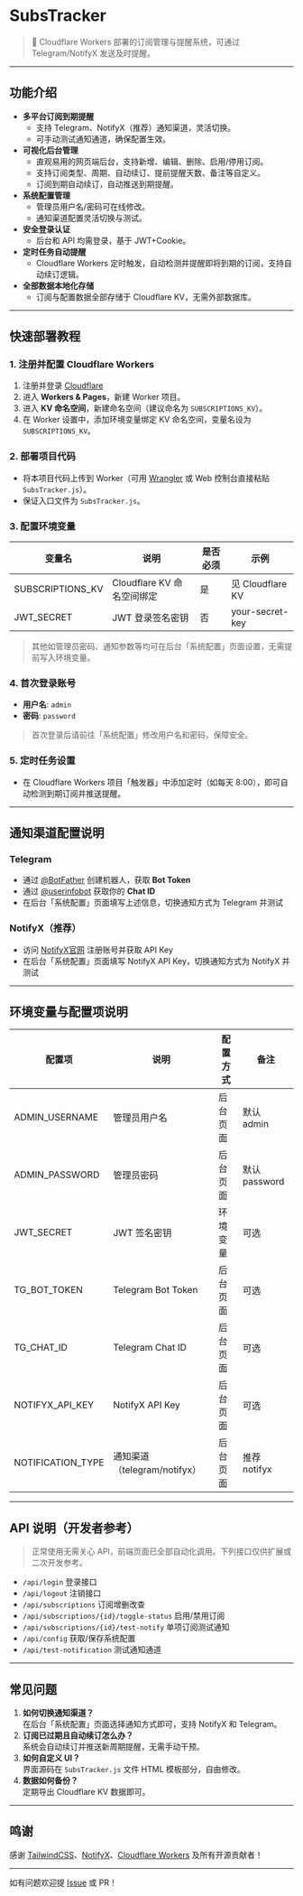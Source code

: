 # SubsTracker

> 🌈 Cloudflare Workers 部署的订阅管理与提醒系统，可通过 Telegram/NotifyX 发送及时提醒。

---

## 功能介绍

- **多平台订阅到期提醒**  
  - 支持 Telegram、NotifyX（推荐）通知渠道，灵活切换。
  - 可手动测试通知通道，确保配置生效。
- **可视化后台管理**  
  - 直观易用的网页端后台，支持新增、编辑、删除、启用/停用订阅。
  - 支持订阅类型、周期、自动续订、提前提醒天数、备注等自定义。
  - 订阅到期自动续订，自动推送到期提醒。
- **系统配置管理**  
  - 管理员用户名/密码可在线修改。
  - 通知渠道配置灵活切换与测试。
- **安全登录认证**  
  - 后台和 API 均需登录，基于 JWT+Cookie。
- **定时任务自动提醒**  
  - Cloudflare Workers 定时触发，自动检测并提醒即将到期的订阅，支持自动续订逻辑。
- **全部数据本地化存储**  
  - 订阅与配置数据全部存储于 Cloudflare KV，无需外部数据库。

---

## 快速部署教程

### 1. 注册并配置 Cloudflare Workers

1. 注册并登录 [Cloudflare](https://dash.cloudflare.com/)
2. 进入 **Workers & Pages**，新建 Worker 项目。
3. 进入 **KV 命名空间**，新建命名空间（建议命名为 `SUBSCRIPTIONS_KV`）。
4. 在 Worker 设置中，添加环境变量绑定 KV 命名空间，变量名设为 `SUBSCRIPTIONS_KV`。

### 2. 部署项目代码

- 将本项目代码上传到 Worker（可用 [Wrangler](https://developers.cloudflare.com/workers/wrangler/) 或 Web 控制台直接粘贴 `SubsTracker.js`）。
- 保证入口文件为 `SubsTracker.js`。

### 3. 配置环境变量

| 变量名            | 说明                        | 是否必须 | 示例                |
|-------------------|-----------------------------|----------|---------------------|
| SUBSCRIPTIONS_KV  | Cloudflare KV 命名空间绑定   | 是       | 见 Cloudflare KV    |
| JWT_SECRET        | JWT 登录签名密钥             | 否       | your-secret-key     |

> 其他如管理员密码、通知参数等均可在后台「系统配置」页面设置，无需提前写入环境变量。

### 4. 首次登录账号

- **用户名**: `admin`
- **密码**: `password`

> 首次登录后请前往「系统配置」修改用户名和密码，保障安全。

### 5. 定时任务设置

- 在 Cloudflare Workers 项目「触发器」中添加定时（如每天 8:00），即可自动检测到期订阅并推送提醒。

---

## 通知渠道配置说明

### Telegram

- 通过 [@BotFather](https://t.me/BotFather) 创建机器人，获取 **Bot Token**
- 通过 [@userinfobot](https://t.me/userinfobot) 获取你的 **Chat ID**
- 在后台「系统配置」页面填写上述信息，切换通知方式为 Telegram 并测试

### NotifyX（推荐）

- 访问 [NotifyX官网](https://www.notifyx.cn/) 注册账号并获取 API Key
- 在后台「系统配置」页面填写 NotifyX API Key，切换通知方式为 NotifyX 并测试

---

## 环境变量与配置项说明

| 配置项            | 说明                          | 配置方式         | 备注                  |
|-------------------|-------------------------------|------------------|-----------------------|
| ADMIN_USERNAME    | 管理员用户名                  | 后台页面         | 默认 admin            |
| ADMIN_PASSWORD    | 管理员密码                    | 后台页面         | 默认 password         |
| JWT_SECRET        | JWT 签名密钥                  | 环境变量         | 可选                  |
| TG_BOT_TOKEN      | Telegram Bot Token            | 后台页面         | 可选                  |
| TG_CHAT_ID        | Telegram Chat ID              | 后台页面         | 可选                  |
| NOTIFYX_API_KEY   | NotifyX API Key               | 后台页面         | 可选                  |
| NOTIFICATION_TYPE | 通知渠道（telegram/notifyx）  | 后台页面         | 推荐 notifyx          |

---

## API 说明（开发者参考）

> 正常使用无需关心 API，前端页面已全部自动化调用。下列接口仅供扩展或二次开发参考。

- `/api/login`  登录接口
- `/api/logout` 注销接口
- `/api/subscriptions` 订阅增删改查
- `/api/subscriptions/{id}/toggle-status` 启用/禁用订阅
- `/api/subscriptions/{id}/test-notify` 单项订阅测试通知
- `/api/config` 获取/保存系统配置
- `/api/test-notification` 测试通知通道

---

## 常见问题

1. **如何切换通知渠道？**  
   在后台「系统配置」页面选择通知方式即可，支持 NotifyX 和 Telegram。
2. **订阅已过期且自动续订怎么办？**  
   系统会自动续订并推送新周期提醒，无需手动干预。
3. **如何自定义 UI？**  
   界面源码在 `SubsTracker.js` 文件 HTML 模板部分，自由修改。
4. **数据如何备份？**  
   定期导出 Cloudflare KV 数据即可。

---

## 鸣谢

感谢 [TailwindCSS](https://tailwindcss.com/)、[NotifyX](https://www.notifyx.cn/)、[Cloudflare Workers](https://workers.cloudflare.com/) 及所有开源贡献者！

---

如有问题欢迎提 [Issue](https://github.com/git80123/SubsTracker/issues) 或 PR！
